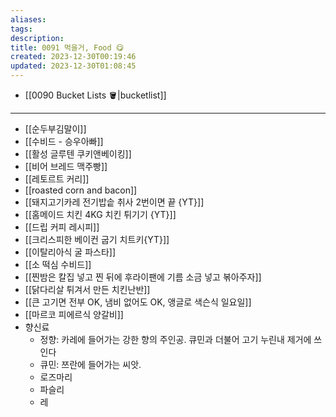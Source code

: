 ```yaml
---
aliases: 
tags: 
description:
title: 0091 먹을거, Food 😋
created: 2023-12-30T00:19:46
updated: 2023-12-30T01:08:45
---
```

- [[0090 Bucket Lists 🪣|bucketlist]]
___
- [[순두부김말이]]
- [[수비드 - 승우아빠]]
- [[활성 글루텐 쿠키앤베이킹]]
- [[비어 브레드 맥주빵]]
- [[레토르트 커리]]
- [[roasted corn and bacon]]
- [[돼지고기카레 전기밥솥 취사 2번이면 끝 {YT}]]
- [[홈메이드 치킨 4KG 치킨 튀기기 {YT}]]
- [[드립 커피 레시피]]
- [[크리스피한 베이컨 굽기 치트키{YT}]]
- [[이탈리아식 굴 파스타]]
- [[소 떡심 수비드]]
- [[찐밤은 칼집 넣고 찐 뒤에 후라이팬에 기름 소금 넣고 볶아주자]]
- [[닭다리살 튀겨서 만든 치킨난반]]
- [[큰 고기면 전부 OK, 냄비 없어도 OK, 앵글로 색슨식 일요일]]
- [[마르코 피에르식 양갈비]]
- 향신료
	- 정향: 카레에 들어가는 강한 향의 주인공. 큐민과 더불어 고기 누린내 제거에 쓰인다
	- 큐민: 쯔란에 들어가는 씨앗.
	- 로즈마리
	- 파슬리
	- 레

